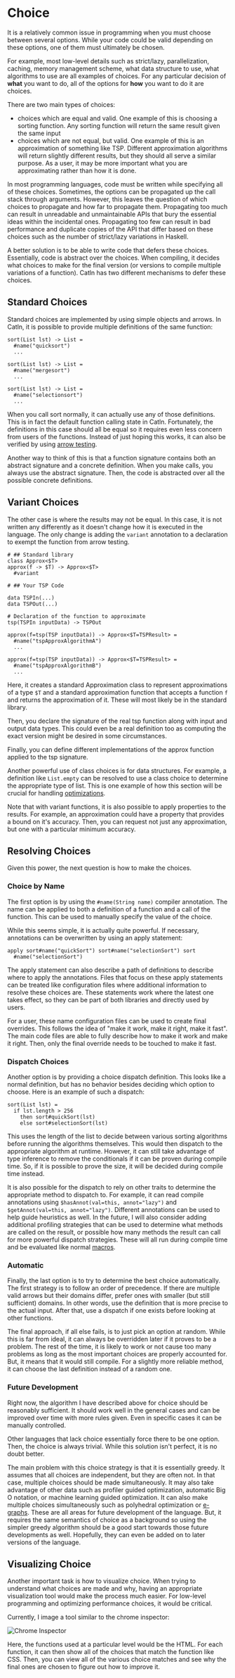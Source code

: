 # Choice

It is a relatively common issue in programming when you must choose between several options. While your code could be valid depending on these options, one of them must ultimately be chosen.

For example, most low-level details such as strict/lazy, parallelization, caching, memory management scheme, what data structure to use, what algorithms to use are all examples of choices. For any particular decision of **what** you want to do, all of the options for **how** you want to do it are choices.

There are two main types of choices:

- choices which are equal and valid. One example of this is choosing a sorting function. Any sorting function will return the same result given the same input
- choices which are not equal, but valid. One example of this is an approximation of something like TSP. Different approximation algorithms will return slightly different results, but they should all serve a similar purpose. As a user, it may be more important what you are approximating rather than how it is done.

In most programming languages, code must be written while specifying all of these choices. Sometimes, the options can be propagated up the call stack through arguments. However, this leaves the question of which choices to propagate and how far to propagate them. Propagating too much can result in unreadable and unmaintainable APIs that bury the essential ideas within the incidental ones. Propagating too few can result in bad performance and duplicate copies of the API that differ based on these choices such as the number of strict/lazy variations in Haskell.

A better solution is to be able to write code that defers these choices. Essentially, code is abstract over the choices. When compiling, it decides what choices to make for the final version (or versions to compile multiple variations of a function). Catln has two different mechanisms to defer these choices.

## Standard Choices

Standard choices are implemented by using simple objects and arrows. In Catln, it is possible to provide multiple definitions of the same function:

```
sort(List lst) -> List =
  #name("quicksort")
  ...

sort(List lst) -> List =
  #name("mergesort")
  ...

sort(List lst) -> List =
  #name("selectionsort")
  ...
```

When you call sort normally, it can actually use any of those definitions. This is in fact the default function calling state in Catln. Fortunately, the definitions in this case should all be equal so it requires even less concern from users of the functions. Instead of just hoping this works, it can also be verified by using [arrow testing](arrowTesting.md).

Another way to think of this is that a function signature contains both an abstract signature and a concrete definition. When you make calls, you always use the abstract signature. Then, the code is abstracted over all the possible concrete definitions.

## Variant Choices

The other case is where the results may not be equal. In this case, it is not written any differently as it doesn't change how it is executed in the language. The only change is adding the `variant` annotation to a declaration to exempt the function from arrow testing.

```
# ## Standard library
class Approx<$T>
approx(f -> $T) -> Approx<$T>
  #variant

# ## Your TSP Code

data TSPIn(...)
data TSPOut(...)

# Declaration of the function to approximate
tsp(TSPIn inputData) -> TSPOut

approx(f=tsp(TSP inputData)) -> Approx<$T=TSPResult> =
  #name("tspApproxAlgorithmA")
  ...

approx(f=tsp(TSP inputData)) -> Approx<$T=TSPResult> =
  #name("tspApproxAlgorithmB")
  ...

```

Here, it creates a standard Approximation class to represent approximations of a type `$T` and a standard approximation function that accepts a function `f` and returns the approximation of it. These will most likely be in the standard library.

Then, you declare the signature of the real tsp function along with input and output data types. This could even be a real definition too as computing the exact version might be desired in some circumstances.

Finally, you can define different implementations of the approx function applied to the tsp signature. 

Another powerful use of class choices is for data structures. For example, a definition like `List.empty` can be resolved to use a class choice to determine the appropriate type of list. This is one example of how this section will be crucial for handling [optimizations](optimization.md).

Note that with variant functions, it is also possible to apply properties to the results. For example, an approximation could have a property that provides a bound on it's accuracy. Then, you can request not just any approximation, but one with a particular minimum accuracy.

## Resolving Choices

Given this power, the next question is how to make the choices.

### Choice by Name

The first option is by using the `#name(String name)` compiler annotation. The name can be applied to both a definition of a function and a call of the function. This can be used to manually specify the value of the choice.

While this seems simple, it is actually quite powerful. If necessary, annotations can be overwritten by using an apply statement:

```
apply sort#name("quickSort") sort#name("selectionSort") sort
  #name("selectionSort")
```

The apply statement can also describe a path of definitions to describe where to apply the annotations. Files that focus on these apply statements can be treated like configuration files where additional information to resolve these choices are. These statements work where the latest one takes effect, so they can be part of both libraries and directly used by users.

For a user, these name configuration files can be used to create final overrides. This follows the idea of "make it work, make it right, make it fast". The main code files are able to fully describe how to make it work and make it right. Then, only the final override needs to be touched to make it fast.

### Dispatch Choices

Another option is by providing a choice dispatch definition. This looks like a normal definition, but has no behavior besides deciding which option to choose. Here is an example of such a dispatch:

```
sort(List lst) =
  if lst.length > 256
    then sort#quickSort(lst)
    else sort#selectionSort(lst)
```

This uses the length of the list to decide between various sorting algorithms before running the algorithms themselves. This would then dispatch to the appropriate algorithm at runtime. However, it can still take advantage of type inference to remove the conditionals if it can be proven during compile time. So, if it is possible to prove the size, it will be decided during compile time instead.

It is also possible for the dispatch to rely on other traits to determine the appropriate method to dispatch to. For example, it can read compile annotations using `$hasAnnot(val=this, annot="lazy")` and `$getAnnot(val=this, annot="lazy")`. Different annotations can be used to help guide heuristics as well. In the future, I will also consider adding additional profiling strategies that can be used to determine what methods are called on the result, or possible how many methods the result can call for more powerful dispatch strategies. These will all run during compile time and be evaluated like normal [macros](macros.md).

### Automatic

Finally, the last option is to try to determine the best choice automatically. The first strategy is to follow an order of precedence. If there are multiple valid arrows but their domains differ, prefer ones with smaller (but still sufficient) domains. In other words, use the definition that is more precise to the actual input. After that, use a dispatch if one exists before looking at other functions.

The final approach, if all else fails, is to just pick an option at random. While this is far from ideal, it can always be overridden later if it proves to be a problem. The rest of the time, it is likely to work or not cause too many problems as long as the most important choices are properly accounted for. But, it means that it would still compile. For a slightly more reliable method, it can choose the last definition instead of a random one.

### Future Development

Right now, the algorithm I have described above for choice should be reasonably sufficient. It should work well in the general cases and can be improved over time with more rules given. Even in specific cases it can be manually controlled.

Other languages that lack choice essentially force there to be one option. Then, the choice is always trivial. While this solution isn't perfect, it is no doubt better.

The main problem with this choice strategy is that it is essentially greedy. It assumes that all choices are independent, but they are often not. In that case, multiple choices should be made simultaneously. It may also take advantage of other data such as profiler guided optimization, automatic Big O notation, or machine learning guided optimization. It can also make multiple choices simultaneously such as polyhedral optimization or [e-graphs](https://egraphs-good.github.io/). These are all areas for future development of the language. But, it requires the same semantics of choice as a background so using the simpler greedy algorithm should be a good start towards those future developments as well. Hopefully, they can even be added on to later versions of the language.

## Visualizing Choice

Another important task is how to visualize choice. When trying to understand what choices are made and why, having an appropriate visualization tool would make the process much easier. For low-level programming and optimizing performance choices, it would be critical.

Currently, I image a tool similar to the chrome inspector:

![Chrome Inspector](https://developer-chrome-com.imgix.net/image/BrQidfK9jaQyIHwdw91aVpkPiib2/TDNgfhI9byR4eeGQ0Xxv.png?auto=format&w=1600)

Here, the functions used at a particular level would be the HTML. For each function, it can then show all of the choices that match the function like CSS. Then, you can view all of the various choice matches and see why the final ones are chosen to figure out how to improve it.
